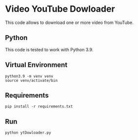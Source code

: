 # Video YouTube Dowloader

This code allows to download one or more video from YouTube.

## Python

This code is tested to work with Python 3.9.

## Virtual Environment

```
python3.9 -m venv venv
source venv/activate/bin
```

## Requirements

```
pip install -r requirements.txt
```

## Run

```
python ytDowloader.py
```
